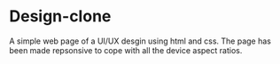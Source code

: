 # Design-clone

A simple web page of a UI/UX desgin using html and css. The page has been made repsonsive to cope with all the device aspect ratios.


